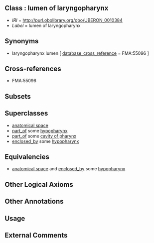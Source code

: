 
## Class : lumen of laryngopharynx

 * *IRI* = http://purl.obolibrary.org/obo/UBERON_0010384
 * *Label* = lumen of laryngopharynx

## Synonyms

 * laryngopharynx lumen [ [database_cross_reference](../../ef/oboInOwl#hasDbXref.md) = FMA:55096 ]

## Cross-references

 * FMA:55096

## Subsets


## Superclasses

 * [anatomical space](../../UBERON/64/UBERON_0000464.md)
 * [part_of](../../BFO/50/BFO_0000050.md) some [hypopharynx](../../UBERON/51/UBERON_0001051.md)
 * [part_of](../../BFO/50/BFO_0000050.md) some [cavity of pharynx](../../UBERON/31/UBERON_0001731.md)
 * [enclosed_by](../../core#enclosed/by/core#enclosed_by.md) some [hypopharynx](../../UBERON/51/UBERON_0001051.md)

## Equivalencies

 * [anatomical space](../../UBERON/64/UBERON_0000464.md) and [enclosed_by](../../core#enclosed/by/core#enclosed_by.md) some [hypopharynx](../../UBERON/51/UBERON_0001051.md)

## Other Logical Axioms


## Other Annotations


## Usage


## External Comments

